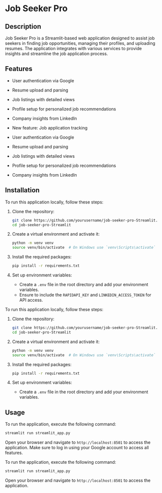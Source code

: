 # Job Seeker Pro
## Description
Job Seeker Pro is a Streamlit-based web application designed to assist job seekers in finding job opportunities, managing their profiles, and uploading resumes. The application integrates with various services to provide insights and streamline the job application process.

## Features

- User authentication via Google
- Resume upload and parsing
- Job listings with detailed views
- Profile setup for personalized job recommendations
- Company insights from LinkedIn
- New feature: Job application tracking

- User authentication via Google
- Resume upload and parsing
- Job listings with detailed views
- Profile setup for personalized job recommendations
- Company insights from LinkedIn

## Installation

To run this application locally, follow these steps:

1. Clone the repository:

   ```bash
   git clone https://github.com/yourusername/job-seeker-pro-Streamlit.git
   cd job-seeker-pro-Streamlit
   ```

2. Create a virtual environment and activate it:

   ```bash
   python -m venv venv
   source venv/bin/activate  # On Windows use `venv\Scripts\activate`
   ```

3. Install the required packages:

   ```bash
   pip install -r requirements.txt
   ```

4. Set up environment variables:
   - Create a `.env` file in the root directory and add your environment variables.
   - Ensure to include the `RAPIDAPI_KEY` and `LINKEDIN_ACCESS_TOKEN` for API access.

To run this application locally, follow these steps:

1. Clone the repository:

   ```bash
   git clone https://github.com/yourusername/job-seeker-pro-Streamlit.git
   cd job-seeker-pro-Streamlit
   ```

2. Create a virtual environment and activate it:

   ```bash
   python -m venv venv
   source venv/bin/activate  # On Windows use `venv\Scripts\activate`
   ```

3. Install the required packages:

   ```bash
   pip install -r requirements.txt
   ```

4. Set up environment variables:
   - Create a `.env` file in the root directory and add your environment variables.

## Usage

To run the application, execute the following command:

```bash
streamlit run streamlit_app.py
```

Open your browser and navigate to `http://localhost:8501` to access the application. Make sure to log in using your Google account to access all features.

To run the application, execute the following command:

```bash
streamlit run streamlit_app.py
```

Open your browser and navigate to `http://localhost:8501` to access the application.

